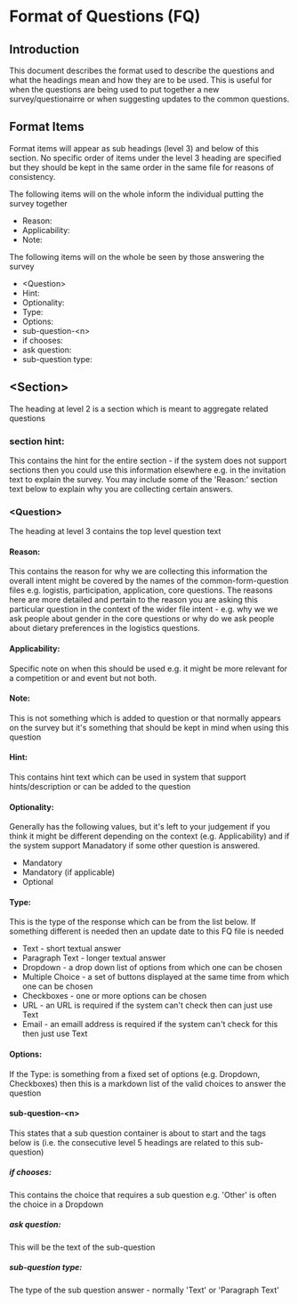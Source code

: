 # Format of Questions (FQ)

## Introduction
This document describes the format used to describe the questions and what the headings mean and how they are to be used. This is useful for when the questions are being used to put together a new survey/questionairre or when suggesting updates to the common questions.


## Format Items 
Format items will appear as sub headings (level 3) and below of this section. No specific order of items under the level 3 heading are specified but they should be kept in the same order in the same file for reasons of consistency.

The following items will on the whole inform the individual putting the survey together

* Reason:
* Applicability:
* Note:

The following items will on the whole be seen by those answering the survey

* \<Question\>
* Hint:
* Optionality:
* Type:
* Options:
* sub-question-\<n\>
* if chooses:
* ask question:
* sub-question type:

## \<Section\>
The heading at level 2 is a section which is meant to aggregate related questions

### section hint:
This contains the hint for the entire section - if the system does not support sections then you could use this information elsewhere e.g. in the invitation text to explain the survey. You may include some of the 'Reason:' section text below to explain why you are collecting certain answers.


### \<Question\>
The heading at level 3 contains the top level question text

#### Reason:
This contains the reason for why we are collecting this information the overall intent might be covered by the names of the common-form-question files e.g. logistis, participation, application, core questions. The reasons here are more detailed and pertain to the reason you are asking this particular question in the context of the wider file intent - e.g. why we we ask people about gender in the core questions or why do we ask people about dietary preferences in the logistics questions.

#### Applicability:
Specific note on when this should be used e.g. it might be more relevant for a competition or and event but not both.

#### Note: 
This is not something which is added to question or that normally appears on the survey but it's something that should be kept in mind when using this question


#### Hint:
This contains hint text which can be used in system that support hints/description or can be added to the question

#### Optionality:
Generally has the following values, but it's left to your judgement if you think it might be different depending on the context (e.g. Applicability) and if the system support Manadatory if some other question is answered.

* Mandatory
* Mandatory (if applicable)
* Optional

#### Type:
This is the type of the response which can be from the list below. If something different is needed then an update date to this FQ file is needed
* Text - short textual answer 
* Paragraph Text - longer textual answer
* Dropdown - a drop down list of options from which one can be chosen
* Multiple Choice - a set of buttons displayed at the same time from which one can be chosen
* Checkboxes - one or more options can be chosen
* URL - an URL is required if the system can't check then can just use Text
* Email - an emaill address is required if the system can't check for this then just use Text 

#### Options:
If the Type: is something from a fixed set of options (e.g. Dropdown, Checkboxes) then this is a markdown list of the valid choices to answer the question

#### sub-question-\<n\>
This states that a sub question container is about to start and the tags below is (i.e. the consecutive level 5 headings are related to this sub-question)

##### if chooses:
This contains the choice that requires a sub question e.g. 'Other' is often the choice in a Dropdown

##### ask question:
This will be the text of the sub-question

##### sub-question type:
The type of the sub question answer - normally 'Text' or 'Paragraph Text'


